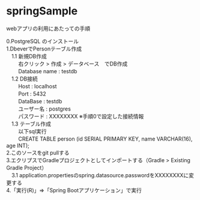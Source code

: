 # springSample

webアプリの利用にあたっての手順  
  
0.PostgreSQL のインストール  
1.DbeverでPersonテーブル作成  
 　1.1 新規DB作成  
 　 　右クリック > 作成 > データベース　でDB作成  
 　 　Database name : testdb  
 　1.2 DB接続  
 　 　Host : localhost  
 　 　Port : 5432  
 　 　DataBase : testdb  
 　 　ユーザー名 : postgres  
 　 　パスワード : XXXXXXXX    ※手順0で設定した接続情報  
 　1.3 テーブル作成  
 　 　以下sql実行  
 　 　CREATE TABLE person (id SERIAL PRIMARY KEY, name VARCHAR(16), age INT);  
2.このソースをgit pullする  
3.エクリプスでGradleプロジェクトとしてインポートする（Gradle > Existing Gradle Project）  
 　3.1 application.propertiesのspring.datasource.passwordをXXXXXXXXに変更する  
4.「実行(R)」⇒「Spring Bootアプリケーション」で実行  
